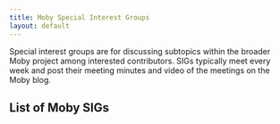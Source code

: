 ```yaml
---
title: Moby Special Interest Groups
layout: default
---
```


Special interest groups are for discussing subtopics within the broader Moby project among interested contributors. SIGs typically meet every week and post their meeting minutes and video of the meetings on the Moby blog.

## List of Moby SIGs

